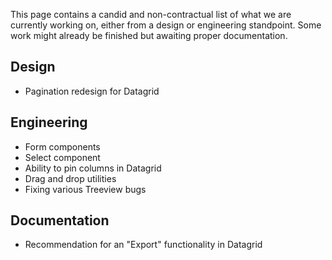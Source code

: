 This page contains a candid and non-contractual list of what we are currently working on,
either from a design or engineering standpoint. Some work might already be finished
but awaiting proper documentation.

## Design

* Pagination redesign for Datagrid

## Engineering

* Form components
* Select component
* Ability to pin columns in Datagrid
* Drag and drop utilities
* Fixing various Treeview bugs

## Documentation

* Recommendation for an "Export" functionality in Datagrid